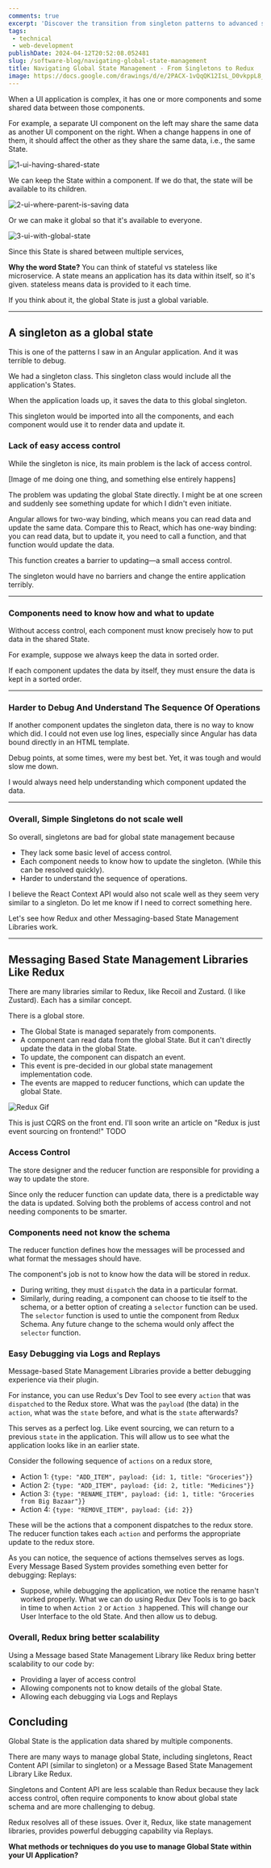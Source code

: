 ```yaml
---
comments: true
excerpt: 'Discover the transition from singleton patterns to advanced state management with Redux. Learn why modern libraries offer superior scalability and maintainability for UI applications' 
tags:
 - technical
 - web-development
publishDate: 2024-04-12T20:52:08.052481
slug: /software-blog/navigating-global-state-management
title: Navigating Global State Management - From Singletons to Redux
image: https://docs.google.com/drawings/d/e/2PACX-1vQqQK12IsL_D0vkppL8_GWo14aYnNtUNRE5dgJf7SqRQHqNuYUUx8FCkMwgIlYpWW4klMvbJSGhx3Fo/pub?w=1195&h=671
---
```


When a UI application is complex, it has one or more components and some shared data between those components.

For example, a separate UI component on the left may share the same data as another UI component on the right. When a change happens in one of them, it should affect the other as they share the same data, i.e., the same State.

![1-ui-having-shared-state](https://docs.google.com/drawings/d/e/2PACX-1vTX8rYXamOU_3huQFnTbaXc4kfN7H-IvLSXACJr7zsIh8PU_-iKw5OWfPLIHUqiBtpykhL5ykVBmUPR/pub?w=1358&h=783)

We can keep the State within a component. If we do that, the state will be available to its children.

![2-ui-where-parent-is-saving data](https://docs.google.com/drawings/d/e/2PACX-1vQIPuKqNT_cHm9aPJ3w2QYgwENNCtm8DMPcxxR0KOP-sltrrCFFn9qK_iH2rNUsTtOEiA6BIOB04B1X/pub?w=1105&h=818)

Or we can make it global so that it's available to everyone.

![3-ui-with-global-state](https://docs.google.com/drawings/d/e/2PACX-1vQqQK12IsL_D0vkppL8_GWo14aYnNtUNRE5dgJf7SqRQHqNuYUUx8FCkMwgIlYpWW4klMvbJSGhx3Fo/pub?w=1195&h=671)

Since this State is shared between multiple services,

**Why the word State?** You can think of stateful vs stateless like microservice. A state means an application has its data within itself, so it's given. stateless means data is provided to it each time.

If you think about it, the global State is just a global variable.

---

## A singleton as a global state

This is one of the patterns I saw in an Angular application. And it was terrible to debug.

We had a singleton class. This singleton class would include all the application's States.

When the application loads up, it saves the data to this global singleton.

This singleton would be imported into all the components, and each component would use it to render data and update it.

### Lack of easy access control

While the singleton is nice, its main problem is the lack of access control.

[Image of me doing one thing, and something else entirely happens]

The problem was updating the global State directly. I might be at one screen and suddenly see something update for which I didn't even initiate.

Angular allows for two-way binding, which means you can read data and update the same data. Compare this to React, which has one-way binding: you can read data, but to update it, you need to call a function, and that function would update the data.

This function creates a barrier to updating—a small access control.

The singleton would have no barriers and change the entire application terribly.

---

### Components need to know how and what to update

Without access control, each component must know precisely how to put data in the shared State.

For example, suppose we always keep the data in sorted order.

If each component updates the data by itself, they must ensure the data is kept in a sorted order.

---

### Harder to Debug And Understand The Sequence Of Operations

If another component updates the singleton data, there is no way to know which did. I could not even use log lines, especially since Angular has data bound directly in an HTML template.

Debug points, at some times, were my best bet. Yet, it was tough and would slow me down.

I would always need help understanding which component updated the data.

---

### Overall, Simple Singletons do not scale well

So overall, singletons are bad for global state management because

- They lack some basic level of access control.
- Each component needs to know how to update the singleton. (While this can be resolved quickly).
- Harder to understand the sequence of operations.

I believe the React Context API would also not scale well as they seem very similar to a singleton. Do let me know if I need to correct something here.

Let's see how Redux and other Messaging-based State Management Libraries work.

---

## Messaging Based State Management Libraries Like Redux

There are many libraries similar to Redux, like Recoil and Zustard. (I like Zustard). Each has a similar concept.

There is a global store.

- The Global State is managed separately from components.
- A component can read data from the global State. But it can't directly update the data in the global State.
- To update, the component can dispatch an event.
- This event is pre-decided in our global state management implementation code.
- The events are mapped to reducer functions, which can update the global State.

![Redux Gif](https://redux.js.org/assets/images/ReduxDataFlowDiagram-49fa8c3968371d9ef6f2a1486bd40a26.gif)

This is just CQRS on the front end. I'll soon write an article on "Redux is just event sourcing on frontend!" TODO

### Access Control

The store designer and the reducer function are responsible for providing a way to update the store.

Since only the reducer function can update data, there is a predictable way the data is updated. Solving both the problems of access control and not needing components to be smarter.

### Components need not know the schema

The reducer function defines how the messages will be processed and what format the messages should have.

The component's job is not to know how the data will be stored in redux.

- During writing, they must `dispatch` the data in a particular format.
- Similarly, during reading, a component can choose to tie itself to the schema, or a better option of creating a `selector` function can be used. The `selector` function is used to untie the component from Redux Schema. Any future change to the schema would only affect the `selector` function.

### Easy Debugging via Logs and Replays

Message-based State Management Libraries provide a better debugging experience via their plugin.

For instance, you can use Redux's Dev Tool to see every `action` that was `dispatched` to the Redux store. What was the `payload` (the data) in the `action`, what was the `state` before, and what is the `state` afterwards?

This serves as a perfect log. Like event sourcing, we can return to a previous `state` in the application. This will allow us to see what the application looks like in an earlier state.

Consider the following sequence of `actions` on a redux store,

- Action 1: `{type: "ADD_ITEM", payload: {id: 1, title: "Groceries"}}`
- Action 2: `{type: "ADD_ITEM", payload: {id: 2, title: "Medicines"}}`
- Action 3: `{type: "RENAME_ITEM", payload: {id: 1, title: "Groceries from Big Bazaar"}}`
- Action 4: `{type: "REMOVE_ITEM", payload: {id: 2}}`

These will be the actions that a component dispatches to the redux store. The reducer function takes each `action` and performs the appropriate update to the redux store.

As you can notice, the sequence of actions themselves serves as logs. Every Message Based System provides something even better for debugging: Replays:

- Suppose, while debugging the application, we notice the rename hasn't worked properly. What we can do using Redux Dev Tools is to go back in time to when `Action 2` or `Action 3` happened. This will change our User Interface to the old State. And then allow us to debug.

### Overall, Redux bring better scalability

Using a Message based State Management Library like Redux bring better scalability to our code by:

- Providing a layer of access control
- Allowing components not to know details of the global State.
- Allowing each debugging via Logs and Replays

## Concluding

Global State is the application data shared by multiple components.

There are many ways to manage global State, including singletons, React Content API (similar to singleton) or a Message Based State Management Library Like Redux.

Singletons and Content API are less scalable than Redux because they lack access control, often require components to know about global state schema and are more challenging to debug.

Redux resolves all of these issues. Over it, Redux, like state management libraries, provides powerful debugging capability via Replays.

**What methods or techniques do you use to manage Global State within your UI Application?**
